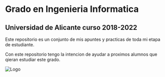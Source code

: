 # Grado en Ingenieria Informatica 
## Universidad de Alicante curso 2018-2022

Este repositorio es un conjunto de mis apuntes y practicas de toda mi etapa de estudiante.

Con este repositorio tengo la intencion de ayudar a proximos alumnos que qieran estudiar este grado.

![Logo](https://www.pro-arquitectura.com/wp-content/uploads/2019/02/Escuela-Polit%C3%A9cnica-Superior-de-Alicante.-EPS.jpg)
